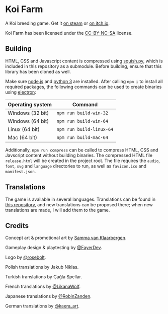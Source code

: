 # Koi Farm
A Koi breeding game. Get it [on steam](https://store.steampowered.com/app/1518810/Koi_Farm) or [on itch.io](https://jobtalle.itch.io/koifarm).

Koi Farm has been licensed under the [CC-BY-NC-SA](LICENSE.md) license.

## Building
HTML, CSS and Javascript content is compressed using [squish.py](https://github.com/jobtalle/squish.py), which is included in this repository as a submodule. Before building, ensure that this library has been cloned as well.

Make sure [node.js](https://www.nodejs.org) and [python 3](https://www.python.org/) are installed. After calling `npm i` to install all required packages, the following commands can be used to create binaries using [electron](https://github.com/electron/electron):

| Operating system | Command |
| --- | ---- |
| Windows (32 bit) | `npm run build-win-32` |
| Windows (64 bit) | `npm run build-win-64` |
| Linux (64 bit) | `npm run build-linux-64` |
| Mac (64 bit) | `npm run build-mac-64` |

Additionally, `npm run compress` can be called to compress HTML, CSS and Javscript content without building binaries. The compressed HTML file `release.html` will be created in the project root. The file requires the `audio`, `font`, `svg` and `language` directories to run, as well as `favicon.ico` and `manifest.json`.

## Translations
The game is available in several languages. Translations can be found in [this repository](https://github.com/jobtalle/KoiTranslations), and new translations can be proposed there; when new translations are made, I will add them to the game.

## Credits
Concept art & promotional art by [Samma van Klaarbergen](https://www.artstation.com/samma).

Gameplay design & playtesting by [@FayerDev](https://twitter.com/FayerDev).

Logo by [@rosebolt](https://www.instagram.com/rosebolt/).

Polish translations by Jakub Niklas.

Turkish translations by Çağla Spellar.

French translations by [@LikanaWolf](https://twitter.com/LikanaWolf).

Japanese translations by [@RobinZanden](https://twitter.com/RobinZanden).

German translations by [@kaera_art](https://www.instagram.com/kaera_art/).